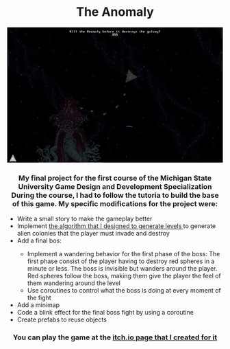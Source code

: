<h1 align = "center"> The Anomaly </h1>
<img src = "https://github.com/Jobegiar99/The-Anomaly/blob/main/Screenshots/Screenshot_1451x907_38.png?raw=true">
<h3 align = "center"> My final project for the first course of the Michigan State University Game Design and Development Specialization During the course, 
  I had to follow the tutoria to build the base of this game. My specific modifications for the project were:</h3>
  <ul>
    <li> Write a small story to make the gameplay better </li>
    <li> Implement <a href = "https://github.com/Jobegiar99/Shortest-path-to-exit-random-generated-levels"> the algorithm that I designed to generate levels </a> to generate alien colonies that the player must invade and destroy </li>
    <li> Add a final bos: </li>
    <ul>
      <li> Implement a wandering behavior for the first phase of the boss:
           The first phase  consist of the player having to destroy red spheres in a minute or less. The boss is invisible but wanders around
           the player. Red spheres follow the boss, making them give the player the feel of them wandering around the level </li>
      <li> Use coroutines to control what the boss is doing at every moment of the fight </li>
     
   </ul>
  <li> Add a minimap </li>
  <li> Code a blink effect for the final boss fight by using a coroutine </li>
  <li> Create prefabs to reuse objects </li>
</ul>
    
<h3 align = "center"> You can play the game at the <a href = "https://jobegiar99.itch.io/the-anomaly"> itch.io page that I created for it </a> </h3>

